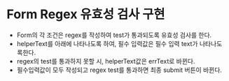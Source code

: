 # Form Regex 유효성 검사 구현
* Form의 각 조건은 regex를 작성하여 test가 통과되도록 유효성 검사를 한다.
* helperText를 아래에 나타나도록 하여, 필수 입력값은 필수 입력 text가 나타나도록한다.
* regex의 test를 통과하지 못할 시, helperText값은 errText로 바뀐다.
* 필수입력값이 모두 작성되고 regex test를 통과하면 최종 submit 버튼이 바뀐다.
